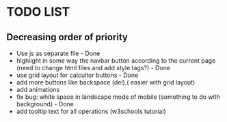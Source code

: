 # TODO LIST
## Decreasing order of priority 
* Use js as separate file - Done
* highlight in some way the navbar button according to the current page (need to change html files and add style tags?) - Done
* use grid layout for calcultor buttons - Done
* add more buttons like backspace (del).( easier with grid layout)
* add animations
* fix bug: white space in landscape mode of mobile (something to do with background) - Done
* add tooltip text for all operations (w3schools tutorial)
